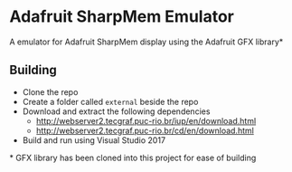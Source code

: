 # Adafruit SharpMem Emulator

A emulator for Adafruit SharpMem display using the Adafruit GFX library*

## Building

* Clone the repo
* Create a folder called `external` beside the repo
* Download and extract the following dependencies
  * http://webserver2.tecgraf.puc-rio.br/iup/en/download.html
  * http://webserver2.tecgraf.puc-rio.br/cd/en/download.html
* Build and run using Visual Studio 2017

\* GFX library has been cloned into this project for ease of building
